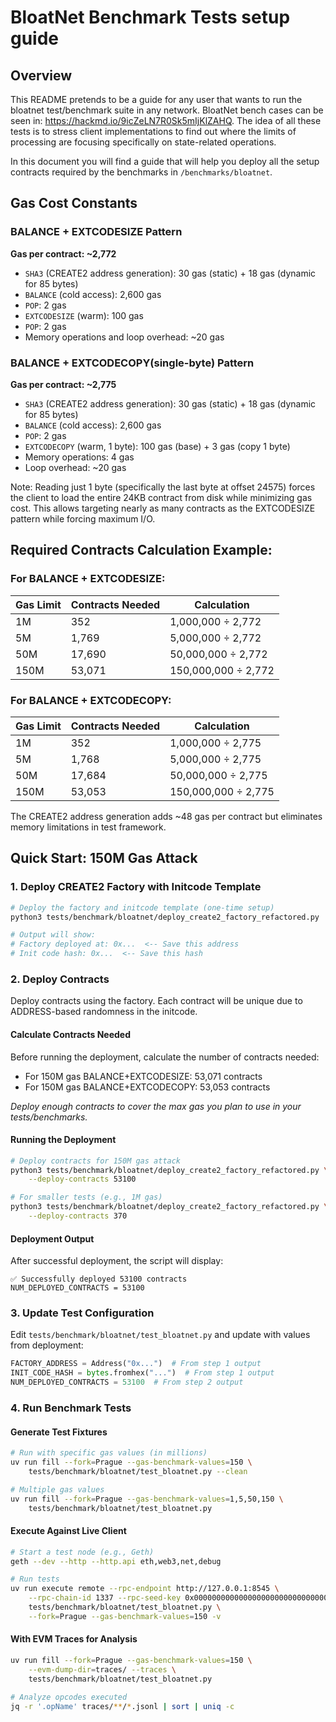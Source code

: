 # BloatNet Benchmark Tests setup guide

## Overview

This README pretends to be a guide for any user that wants to run the bloatnet test/benchmark suite in any network.
BloatNet bench cases can be seen in: https://hackmd.io/9icZeLN7R0Sk5mIjKlZAHQ.
The idea of all these tests is to stress client implementations to find out where the limits of processing are focusing specifically on state-related operations.

In this document you will find a guide that will help you deploy all the setup contracts required by the benchmarks in `/benchmarks/bloatnet`.

## Gas Cost Constants

### BALANCE + EXTCODESIZE Pattern
**Gas per contract: ~2,772**
- `SHA3` (CREATE2 address generation): 30 gas (static) + 18 gas (dynamic for 85 bytes)
- `BALANCE` (cold access): 2,600 gas
- `POP`: 2 gas
- `EXTCODESIZE` (warm): 100 gas
- `POP`: 2 gas
- Memory operations and loop overhead: ~20 gas

### BALANCE + EXTCODECOPY(single-byte) Pattern
**Gas per contract: ~2,775**
- `SHA3` (CREATE2 address generation): 30 gas (static) + 18 gas (dynamic for 85 bytes)
- `BALANCE` (cold access): 2,600 gas
- `POP`: 2 gas
- `EXTCODECOPY` (warm, 1 byte): 100 gas (base) + 3 gas (copy 1 byte)
- Memory operations: 4 gas
- Loop overhead: ~20 gas

Note: Reading just 1 byte (specifically the last byte at offset 24575) forces the client
to load the entire 24KB contract from disk while minimizing gas cost. This allows
targeting nearly as many contracts as the EXTCODESIZE pattern while forcing maximum I/O.

## Required Contracts Calculation Example:

### For BALANCE + EXTCODESIZE:
| Gas Limit | Contracts Needed | Calculation         |
| --------- | ---------------- | ------------------- |
| 1M        | 352              | 1,000,000 ÷ 2,772   |
| 5M        | 1,769            | 5,000,000 ÷ 2,772   |
| 50M       | 17,690           | 50,000,000 ÷ 2,772  |
| 150M      | 53,071           | 150,000,000 ÷ 2,772 |

### For BALANCE + EXTCODECOPY:
| Gas Limit | Contracts Needed | Calculation         |
| --------- | ---------------- | ------------------- |
| 1M        | 352              | 1,000,000 ÷ 2,775   |
| 5M        | 1,768            | 5,000,000 ÷ 2,775   |
| 50M       | 17,684           | 50,000,000 ÷ 2,775  |
| 150M      | 53,053           | 150,000,000 ÷ 2,775 |

The CREATE2 address generation adds ~48 gas per contract but eliminates memory limitations in test framework.

## Quick Start: 150M Gas Attack

### 1. Deploy CREATE2 Factory with Initcode Template

```bash
# Deploy the factory and initcode template (one-time setup)
python3 tests/benchmark/bloatnet/deploy_create2_factory_refactored.py

# Output will show:
# Factory deployed at: 0x...  <-- Save this address
# Init code hash: 0x...  <-- Save this hash
```

### 2. Deploy Contracts

Deploy contracts using the factory. Each contract will be unique due to ADDRESS-based randomness in the initcode.

#### Calculate Contracts Needed

Before running the deployment, calculate the number of contracts needed:
- For 150M gas BALANCE+EXTCODESIZE: 53,071 contracts
- For 150M gas BALANCE+EXTCODECOPY: 53,053 contracts

_Deploy enough contracts to cover the max gas you plan to use in your tests/benchmarks._

#### Running the Deployment

```bash
# Deploy contracts for 150M gas attack
python3 tests/benchmark/bloatnet/deploy_create2_factory_refactored.py \
    --deploy-contracts 53100

# For smaller tests (e.g., 1M gas)
python3 tests/benchmark/bloatnet/deploy_create2_factory_refactored.py \
    --deploy-contracts 370
```

#### Deployment Output

After successful deployment, the script will display:

```
✅ Successfully deployed 53100 contracts
NUM_DEPLOYED_CONTRACTS = 53100
```

### 3. Update Test Configuration

Edit `tests/benchmark/bloatnet/test_bloatnet.py` and update with values from deployment:

```python
FACTORY_ADDRESS = Address("0x...")  # From step 1 output
INIT_CODE_HASH = bytes.fromhex("...")  # From step 1 output
NUM_DEPLOYED_CONTRACTS = 53100  # From step 2 output
```

### 4. Run Benchmark Tests

#### Generate Test Fixtures
```bash
# Run with specific gas values (in millions)
uv run fill --fork=Prague --gas-benchmark-values=150 \
    tests/benchmark/bloatnet/test_bloatnet.py --clean

# Multiple gas values
uv run fill --fork=Prague --gas-benchmark-values=1,5,50,150 \
    tests/benchmark/bloatnet/test_bloatnet.py
```

#### Execute Against Live Client
```bash
# Start a test node (e.g., Geth)
geth --dev --http --http.api eth,web3,net,debug

# Run tests
uv run execute remote --rpc-endpoint http://127.0.0.1:8545 \
    --rpc-chain-id 1337 --rpc-seed-key 0x0000000000000000000000000000000000000000000000000000000000000001 \
    tests/benchmark/bloatnet/test_bloatnet.py \
    --fork=Prague --gas-benchmark-values=150 -v
```

#### With EVM Traces for Analysis
```bash
uv run fill --fork=Prague --gas-benchmark-values=150 \
    --evm-dump-dir=traces/ --traces \
    tests/benchmark/bloatnet/test_bloatnet.py

# Analyze opcodes executed
jq -r '.opName' traces/**/*.jsonl | sort | uniq -c
```

